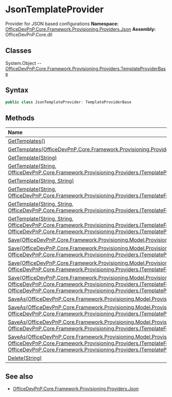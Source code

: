# JsonTemplateProvider
Provider for JSON based configurations
**Namespace:** [OfficeDevPnP.Core.Framework.Provisioning.Providers.Json](OfficeDevPnP.Core.Framework.Provisioning.Providers.Json.md)
**Assembly:** OfficeDevPnP.Core.dll
## Classes
System.Object
-- [OfficeDevPnP.Core.Framework.Provisioning.Providers.TemplateProviderBase](OfficeDevPnP.Core.Framework.Provisioning.Providers.TemplateProviderBase.md)
## Syntax
```C#
public class JsonTemplateProvider: TemplateProviderBase
```
## Methods
|**Name**|**Description**|
|:-----|:-----|
| [GetTemplates()](JsonTemplateProviderGetTemplates.md) | 
| [GetTemplates(OfficeDevPnP.Core.Framework.Provisioning.Providers.ITemplateFormatter)](JsonTemplateProviderGetTemplatesOfficeDevPnP.Core.Framework.Provisioning.Providers.ITemplateFormatter.md) | 
| [GetTemplate(String)](JsonTemplateProviderGetTemplateString.md) | 
| [GetTemplate(String, OfficeDevPnP.Core.Framework.Provisioning.Providers.ITemplateProviderExtension[])](JsonTemplateProviderGetTemplateStringOfficeDevPnP.Core.Framework.Provisioning.Providers.ITemplateProviderExtension[].md) | 
| [GetTemplate(String, String)](JsonTemplateProviderGetTemplateStringString.md) | 
| [GetTemplate(String, OfficeDevPnP.Core.Framework.Provisioning.Providers.ITemplateFormatter)](JsonTemplateProviderGetTemplateStringOfficeDevPnP.Core.Framework.Provisioning.Providers.ITemplateFormatter.md) | 
| [GetTemplate(String, String, OfficeDevPnP.Core.Framework.Provisioning.Providers.ITemplateFormatter)](JsonTemplateProviderGetTemplateStringStringOfficeDevPnP.Core.Framework.Provisioning.Providers.ITemplateFormatter.md) | 
| [GetTemplate(String, String, OfficeDevPnP.Core.Framework.Provisioning.Providers.ITemplateFormatter, OfficeDevPnP.Core.Framework.Provisioning.Providers.ITemplateProviderExtension[])](JsonTemplateProviderGetTemplateStringStringOfficeDevPnP.Core.Framework.Provisioning.Providers.ITemplateFormatterOfficeDevPnP.Core.Framework.Provisioning.Providers.ITemplateProviderExtension[].md) | 
| [Save(OfficeDevPnP.Core.Framework.Provisioning.Model.ProvisioningTemplate)](JsonTemplateProviderSaveOfficeDevPnP.Core.Framework.Provisioning.Model.ProvisioningTemplate.md) | 
| [Save(OfficeDevPnP.Core.Framework.Provisioning.Model.ProvisioningTemplate, OfficeDevPnP.Core.Framework.Provisioning.Providers.ITemplateProviderExtension[])](JsonTemplateProviderSaveOfficeDevPnP.Core.Framework.Provisioning.Model.ProvisioningTemplateOfficeDevPnP.Core.Framework.Provisioning.Providers.ITemplateProviderExtension[].md) | 
| [Save(OfficeDevPnP.Core.Framework.Provisioning.Model.ProvisioningTemplate, OfficeDevPnP.Core.Framework.Provisioning.Providers.ITemplateFormatter)](JsonTemplateProviderSaveOfficeDevPnP.Core.Framework.Provisioning.Model.ProvisioningTemplateOfficeDevPnP.Core.Framework.Provisioning.Providers.ITemplateFormatter.md) | 
| [Save(OfficeDevPnP.Core.Framework.Provisioning.Model.ProvisioningTemplate, OfficeDevPnP.Core.Framework.Provisioning.Providers.ITemplateFormatter, OfficeDevPnP.Core.Framework.Provisioning.Providers.ITemplateProviderExtension[])](JsonTemplateProviderSaveOfficeDevPnP.Core.Framework.Provisioning.Model.ProvisioningTemplateOfficeDevPnP.Core.Framework.Provisioning.Providers.ITemplateFormatterOfficeDevPnP.Core.Framework.Provisioning.Providers.ITemplateProviderExtension[].md) | 
| [SaveAs(OfficeDevPnP.Core.Framework.Provisioning.Model.ProvisioningTemplate, String)](JsonTemplateProviderSaveAsOfficeDevPnP.Core.Framework.Provisioning.Model.ProvisioningTemplateString.md) | 
| [SaveAs(OfficeDevPnP.Core.Framework.Provisioning.Model.ProvisioningTemplate, String, OfficeDevPnP.Core.Framework.Provisioning.Providers.ITemplateProviderExtension[])](JsonTemplateProviderSaveAsOfficeDevPnP.Core.Framework.Provisioning.Model.ProvisioningTemplateStringOfficeDevPnP.Core.Framework.Provisioning.Providers.ITemplateProviderExtension[].md) | 
| [SaveAs(OfficeDevPnP.Core.Framework.Provisioning.Model.ProvisioningTemplate, String, OfficeDevPnP.Core.Framework.Provisioning.Providers.ITemplateFormatter)](JsonTemplateProviderSaveAsOfficeDevPnP.Core.Framework.Provisioning.Model.ProvisioningTemplateStringOfficeDevPnP.Core.Framework.Provisioning.Providers.ITemplateFormatter.md) | 
| [SaveAs(OfficeDevPnP.Core.Framework.Provisioning.Model.ProvisioningTemplate, String, OfficeDevPnP.Core.Framework.Provisioning.Providers.ITemplateFormatter, OfficeDevPnP.Core.Framework.Provisioning.Providers.ITemplateProviderExtension[])](JsonTemplateProviderSaveAsOfficeDevPnP.Core.Framework.Provisioning.Model.ProvisioningTemplateStringOfficeDevPnP.Core.Framework.Provisioning.Providers.ITemplateFormatterOfficeDevPnP.Core.Framework.Provisioning.Providers.ITemplateProviderExtension[].md) | 
| [Delete(String)](JsonTemplateProviderDeleteString.md) | 
## See also
- [OfficeDevPnP.Core.Framework.Provisioning.Providers.Json](OfficeDevPnP.Core.Framework.Provisioning.Providers.Json.md)
